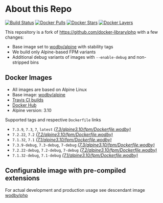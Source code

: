 # About this Repo

[![Build Status](https://travis-ci.org/wodby/base-php.svg?branch=master)](https://travis-ci.org/wodby/base-php)
[![Docker Pulls](https://img.shields.io/docker/pulls/wodby/base-php.svg)](https://hub.docker.com/r/wodby/base-php)
[![Docker Stars](https://img.shields.io/docker/stars/wodby/base-php.svg)](https://hub.docker.com/r/wodby/base-php)
[![Docker Layers](https://images.microbadger.com/badges/image/wodby/base-php.svg)](https://microbadger.com/images/wodby/base-php)

This repository is a fork of https://github.com/docker-library/php with a few changes:

* Base image set to [wodby/alpine](https://github.com/wodby/alpine) with stability tags
* We build only Alpine-based FPM variants
* Additional debug variants of images with `--enable-debug` and non-stripped bins

## Docker Images

* All images are based on Alpine Linux
* Base image: [wodby/alpine](https://github.com/wodby/alpine)
* [Travis CI builds](https://travis-ci.org/wodby/base-php) 
* [Docker Hub](https://hub.docker.com/r/wodby/base-php)
* Alpine version: 3.10

Supported tags and respective `Dockerfile` links

* `7.3.9`, `7.3`, `7`, `latest` [_(7.3/alpine3.10/fpm/Dockerfile.wodby)_]
* `7.2.22`, `7.2` [_(7.2/alpine3.10/fpm/Dockerfile.wodby)_]
* `7.1.32`, `7.1` [_(7.1/alpine3.10/fpm/Dockerfile.wodby)_]
* `7.3.9-debug`, `7.3-debug`, `7-debug` [_(7.3/alpine3.10/fpm/Dockerfile.wodby)_]
* `7.2.22-debug`, `7.2-debug`, `7-debug` [_(7.2/alpine3.10/fpm/Dockerfile.wodby)_]
* `7.1.32-debug`, `7.1-debug` [_(7.1/alpine3.10/fpm/Dockerfile.wodby)_]

## Configurable image with pre-compiled extensions

For actual development and production usage see descendant image [wodby/php](https://github.com/wodby/php)

[_(7.3/alpine3.10/fpm/Dockerfile.wodby)_]: https://github.com/wodby/base-php/tree/master/7.3/alpine3.10/fpm/Dockerfile.wodby
[_(7.2/alpine3.10/fpm/Dockerfile.wodby)_]: https://github.com/wodby/base-php/tree/master/7.2/alpine3.10/fpm/Dockerfile.wodby
[_(7.1/alpine3.10/fpm/Dockerfile.wodby)_]: https://github.com/wodby/base-php/tree/master/7.1/alpine3.10/fpm/Dockerfile.wodby
